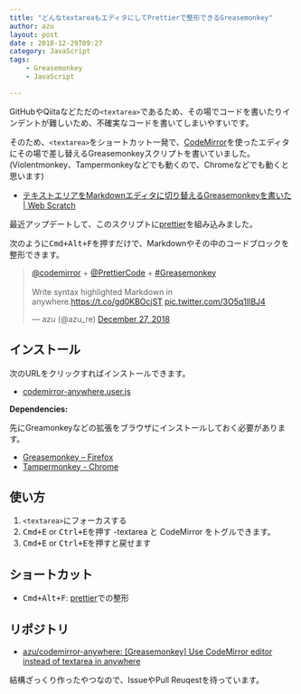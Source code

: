 ```yaml
---
title: "どんなtextareaもエディタにしてPrettierで整形できるGreasemonkey"
author: azu
layout: post
date : 2018-12-29T09:27
category: JavaScript
tags:
    - Greasemonkey
    - JavaScript

---
```


GitHubやQiitaなどただの`<textarea>`であるため、その場でコードを書いたりインデントが難しいため、不確実なコードを書いてしまいやすいです。

そのため、`<textarea>`をショートカット一発で、[CodeMirror](https://codemirror.net/)を使ったエディタにその場で差し替えるGreasemonkeyスクリプトを書いていました。(Violentmonkey、Tampermonkeyなどでも動くので、Chromeなどでも動くと思います)

- [テキストエリアをMarkdownエディタに切り替えるGreasemonkeyを書いた | Web Scratch](https://efcl.info/2015/05/10/codemirror-anywhere/)

最近アップデートして、このスクリプトに[prettier](https://github.com/prettier/prettier)を組み込みました。

次のように<kbd>Cmd+Alt+F</kbd>を押すだけで、Markdownやその中のコードブロックを整形できます。

<blockquote class="twitter-tweet" data-lang="en"><p lang="en" dir="ltr"><a href="https://twitter.com/codemirror?ref_src=twsrc%5Etfw">@codemirror</a> + <a href="https://twitter.com/PrettierCode?ref_src=twsrc%5Etfw">@PrettierCode</a> +  <a href="https://twitter.com/hashtag/Greasemonkey?src=hash&amp;ref_src=twsrc%5Etfw">#Greasemonkey</a><br><br>Write syntax highlighted Markdown in anywhere.<a href="https://t.co/gd0KBOcjST">https://t.co/gd0KBOcjST</a> <a href="https://t.co/3O5q1IlBJ4">pic.twitter.com/3O5q1IlBJ4</a></p>&mdash; azu (@azu_re) <a href="https://twitter.com/azu_re/status/1078205641519333376?ref_src=twsrc%5Etfw">December 27, 2018</a></blockquote>
<script async src="https://platform.twitter.com/widgets.js" charset="utf-8"></script>


## インストール

次のURLをクリックすればインストールできます。

- [codemirror-anywhere.user.js](https://azu.github.io/codemirror-anywhere/codemirror-anywhere.user.js)

**Dependencies:**

先にGreamonkeyなどの拡張をブラウザにインストールしておく必要があります。

- [Greasemonkey – Firefox](https://addons.mozilla.org/ja/firefox/addon/greasemonkey/ "Greasemonkey – Get this Extension for 🦊 Firefox (ja)")
- [Tampermonkey - Chrome](https://chrome.google.com/webstore/detail/tampermonkey/dhdgffkkebhmkfjojejmpbldmpobfkfo?hl=ja)


## 使い方

1. `<textarea>`にフォーカスする
2. <kbd>Cmd+E</kbd> or <kbd>Ctrl+E</kbd>を押す
    -textarea と CodeMirror をトグルできます。
3. <kbd>Cmd+E</kbd> or <kbd>Ctrl+E</kbd>を押すと戻せます

## ショートカット

- <kbd>Cmd+Alt+F</kbd>: [prettier](http://prettier.io/)での整形

## リポジトリ

- [azu/codemirror-anywhere: \[Greasemonkey\] Use CodeMirror editor instead of textarea in anywhere](https://github.com/azu/codemirror-anywhere/blob/master/README.md)

結構ざっくり作ったやつなので、IssueやPull Reuqestを待っています。

